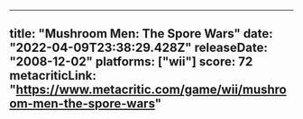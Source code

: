 
---
title: "Mushroom Men: The Spore Wars"
date: "2022-04-09T23:38:29.428Z"
releaseDate: "2008-12-02"
platforms: ["wii"]
score: 72
metacriticLink: "https://www.metacritic.com/game/wii/mushroom-men-the-spore-wars"
---

